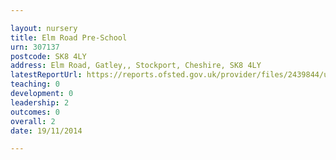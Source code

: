 ```yaml
---

layout: nursery
title: Elm Road Pre-School
urn: 307137
postcode: SK8 4LY
address: Elm Road, Gatley,, Stockport, Cheshire, SK8 4LY
latestReportUrl: https://reports.ofsted.gov.uk/provider/files/2439844/urn/307137.pdf
teaching: 0
development: 0
leadership: 2
outcomes: 0
overall: 2
date: 19/11/2014

---
```

